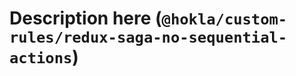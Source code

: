 # Description here (`@hokla/custom-rules/redux-saga-no-sequential-actions`)

<!-- end auto-generated rule header -->
